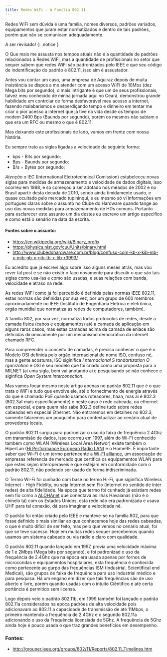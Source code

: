 ```yaml
---
title: Redes WiFi - A Família 802.11
---
```


Redes WiFi sem dúvida é uma família, nomes diversos, padrões variados, equipamentos que juram estar normatizados e dentro de tais padrões, porém que não se comunicam adequadamente.

<!--more-->

A ser revisado!
{: .notice }

O Que mais me assusta nos tempos atuais não é a quantidade de padrões relacionados a Redes WiFi, mas a quantidade de profissionais no setor que sequer sabem que redes WiFi são padronizados pelo IEEE e que seu código de indentificação do padrão é 802.11, isso sim é assustador.

Antes vou contar um caso, uma empresa de Aquiraz depois de muita insistência se dispos a me atender com um acesso WiFI de 10Mbs (dez Mega bits por segundo), o mais intrigante é que um de seus profissionais, talvez meu conhecido de minha jornada aqui no Ceará, demonstrou grande habilidade em controlar de forma desfavorável meu acesso a internet, fazendo malabarismos e desperdiçando tempo e dinheiro em tentar me criar o pior acesso a internet que já tive na vida desde os tempos de modem 2400 Bps (Baunds por segundo), porém os mesmos não sabiam o que era um RFC ou mesmo o que é 802.11.

Mas deixando este profissionais de lado, vamos em frente com nossa história.

Eu sempre trato as siglas ligadas a velocidade da seguinte forma:

* bps - Bits por segundo;
* Bps - Baunds por segundo;
* B/s = Bytes por segundo;

*Atenção* o IEC (International Eletrotechnical Comission) estabeleceu novas siglas para medidas de armazenamento e velocidade de dados digitais, isso ocorreu em 1998, e só começou a ser adotado nos meados de 2002 e no Brasil apartir desta decada de 2010, sendo ainda timidamente usado, e quase ocultado pelo mercado tupininqui, e eu mesmo só vi informações em portugues claras sobre o assunto no Clube do Hardware quando tange ao uso das novas medidas para armazenamento de HDs comuns. Portanto para esclarecer este assunto um dia destes eu escrevo um artigo especifico e como está o senário na data da escrita.

#### Fontes sobre o assunto:

* https://en.wikipedia.org/wiki/Binary_prefix
* https://physics.nist.gov/cuu/Units/binary.html
* http://www.clubedohardware.com.br/blog/confuso-com-kb-x-kib-mb-x-mib-gb-x-gib-tb-x-tib-r3993/


Eu acredito que já escrevi algo sobre isso alguns meses atrás, mas vou rever tal post e se não existir o faço novamente para discutir o que são tais siglas como usa-las e como são usadas, e suas relações com banda, velocidade e atraso na rede.

As redes WiFI como já foi percebido é definida pelas normas IEEE 802.11, estas normas são definidas por sua vez, por um grupo de 600 membros aproximadamente no IEEE (Instituto de Engenharia Eletrica e eletrônica, orgão munidial que normatiza as redes de computadores, também).

A família 802, por sua vez, normatiza todos protocolos de redes, desde a camada física (cabos e equipamentos) até a camada de aplicação em alguns raros casos, mas estas camadas acima da camada de enlace são definidas dinamicamente por um mecanismo democrático da internet chamado RFC.

Para compreender o conceito de camadas, é preciso conhecer o que é o Modelo OSI definida pelo orgão internacional de nome ISO, confuso né, mas a gente acostuma, ISO siginifica _*I* nternacional *S* tandartization *O* rganization_ e OSI é seu modelo que foi criado como uma proposta para a MILNET (ai uma sigla, bem vai anotando ai e pesquisando se não conhece e siginfica _*O*pen *S*ystem *I*nterconection_.

Mas vamos focar mesmo neste artigo apenas no padrão 802.11 que é o que trata o WiFi e tudo que envolve ele, até o fornecimento de energia através do que é chamado PoE quando usamos roteadores, haaa, mas ai é 802.3 (802.3af mais especificamente) e neste caso é rede cabeada, ou ethernet em especial, e para quem não sabe 802.3 define tudo sobre redes cabeadas em especial Ethernet. Não entraremos em detalhes no 802.3, somente falaremos um pouquinho para contextualizar ao cenário atual de provedores locais.

O padrão 802.11 surgiu para padronizar o uso da faixa de frequência 2.4Ghz em transmisão de dados, isso ocorreu em 1997, além do Wi-Fi conhecido também como WLAN (Wireless Local Area Networ) existe também o HiperLan ([Hi Performance European Radio LAN](http://www.wirelesscommunication.nl/reference/chaptr01/wrlslans/hiperlan.htm)) e o HomeRF. É importante saber que Wi-Fi é um termo pertencente a [Wi-FI alliance](https://en.wikipedia.org/wiki/Wi-Fi_Alliance), um associação de empresas referencia de mercado que certifica os equipamentos WLAN para que estes sejam interoperaveis e que estejam em conformidade com o padrão 802.11, não podendo ser usado de forma indiscriminada.

O Termo Wi-Fi foi cunhado com base no termo Hi-Fi, que siginifica Wireless Internet - High Fidelity, ou seja Internet sem Fio (internet no sentido de inter redes) de alta fidelidade. Na época que termo foi cunhado já existiam redes sem fio como a [ALOHAnet](https://en.wikipedia.org/wiki/ALOHAnet) que conectava as ilhas Havaianas (não é o chinelo tá) com os Estados Unidos, esta rede não era padronizada e usava UHF para tal conexão, dá para imaginar a velocidade né.

O padrão foi então criado pelo IEEE e manteve-se na família 802, para que fosse definido o mais similiar ao que conhecemos hoje das redes cabeadas, o que é muito difícil de ser feito, mas pelo que vemos no cenário atual, foi que se teve sucesso. Hoje em muitas redes sequer percebemos quando usamos um sistema cabeado ou via rádio e claro com qualidade.

O padrão 802.11 quando lançado em 1997, previa uma velocidade máxima de 1 e 2Mbps (Mega bits por segundo), e foi padronizad o uso da frequência de 2.4Ghz que na época era usada apenas por fornos de microcondas e equipamentos hospitalares, esta frequência é conhecida como pertecente ao gurpo das frequências ISM (Industrial, Scientifical end Medical), são grupos de faixa de frequência para uso industrial médico e para pesquisa. Há um engano em dizer que tais frequências são de uso aberto e livre, porém quando usadas com o intuito Ciêntifico e até certa portência é permitido sem licensa.

Logo depois veio o padrão 802.11b, em 1999 também foi lançado o padrão 802.11a considerados na epoca padrões de alta velocidade pois adicionavam ao 802.11 a capacidade de transmissão de até 11Mbps, o primeiro mantendo a frequência de 2.4Ghz e o segundo 802.11a adicionando o uso da Frequência licensiada de 5Ghz. A frequência de 5Ghz ainda hoje é pouco usada o que traz grandes benefícios em desempenho.


### Fontes:

* http://grouper.ieee.org/groups/802/11/Reports/802.11_Timelines.htm
